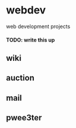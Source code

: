# webdev
web development projects

#### TODO: write this up

## wiki

## auction

## mail

## pwee3ter
